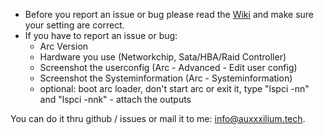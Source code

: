 - Before you report an issue or bug please read the <a href="https://github.com/AuxXxilium/AuxXxilium/wiki">Wiki</a> and make sure your setting are correct.
- If you have to report an issue or bug:
    - Arc Version
    - Hardware you use (Networkchip, Sata/HBA/Raid Controller)
    - Screenshot the userconfig (Arc - Advanced - Edit user config)
    - Screenshot the Systeminformation (Arc - Systeminformation)
    - optional: boot arc loader, don't start arc or exit it, type "lspci -nn" and "lspci -nnk" - attach the outputs

You can do it thru github / issues or mail it to me: [info@auxxxilium.tech](mailto:info@auxxxilium.tech).